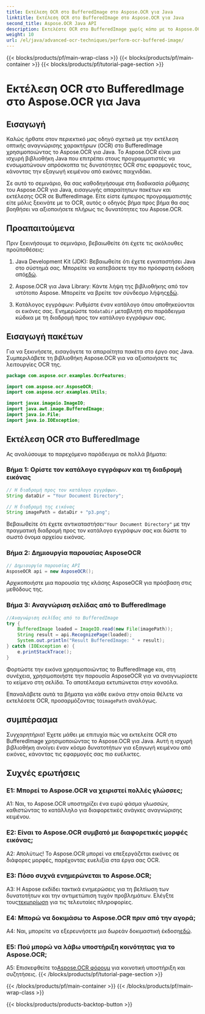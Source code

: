 ```yaml
---
title: Εκτέλεση OCR στο BufferedImage στο Aspose.OCR για Java
linktitle: Εκτέλεση OCR στο BufferedImage στο Aspose.OCR για Java
second_title: Aspose.OCR Java API
description: Εκτελέστε OCR στο BufferedImage χωρίς κόπο με το Aspose.OCR για Java. Εξαγωγή κειμένου από εικόνες απρόσκοπτα. Κάντε λήψη τώρα για μια ευέλικτη εμπειρία αναγνώρισης κειμένου.
weight: 10
url: /el/java/advanced-ocr-techniques/perform-ocr-buffered-image/
---
```


{{< blocks/products/pf/main-wrap-class >}}
{{< blocks/products/pf/main-container >}}
{{< blocks/products/pf/tutorial-page-section >}}

# Εκτέλεση OCR στο BufferedImage στο Aspose.OCR για Java

## Εισαγωγή

Καλώς ήρθατε στον περιεκτικό μας οδηγό σχετικά με την εκτέλεση οπτικής αναγνώρισης χαρακτήρων (OCR) στο BufferedImage χρησιμοποιώντας το Aspose.OCR για Java. Το Aspose.OCR είναι μια ισχυρή βιβλιοθήκη Java που επιτρέπει στους προγραμματιστές να ενσωματώνουν απρόσκοπτα τις δυνατότητες OCR στις εφαρμογές τους, κάνοντας την εξαγωγή κειμένου από εικόνες παιχνιδάκι.

Σε αυτό το σεμινάριο, θα σας καθοδηγήσουμε στη διαδικασία ρύθμισης του Aspose.OCR για Java, εισαγωγής απαραίτητων πακέτων και εκτέλεσης OCR σε BufferedImage. Είτε είστε έμπειρος προγραμματιστής είτε μόλις ξεκινάτε με το OCR, αυτός ο οδηγός βήμα προς βήμα θα σας βοηθήσει να αξιοποιήσετε πλήρως τις δυνατότητες του Aspose.OCR.

## Προαπαιτούμενα

Πριν ξεκινήσουμε το σεμινάριο, βεβαιωθείτε ότι έχετε τις ακόλουθες προϋποθέσεις:

1.  Java Development Kit (JDK): Βεβαιωθείτε ότι έχετε εγκαταστήσει Java στο σύστημά σας. Μπορείτε να κατεβάσετε την πιο πρόσφατη έκδοση από[εδώ](https://www.oracle.com/java/technologies/javase-downloads.html).

2.  Aspose.OCR για Java Library: Κάντε λήψη της βιβλιοθήκης από τον ιστότοπο Aspose. Μπορείτε να βρείτε τον σύνδεσμο λήψης[εδώ](https://releases.aspose.com/ocr/java/).

3.  Κατάλογος εγγράφων: Ρυθμίστε έναν κατάλογο όπου αποθηκεύονται οι εικόνες σας. Ενημερώστε το`dataDir` μεταβλητή στο παράδειγμα κώδικα με τη διαδρομή προς τον κατάλογο εγγράφων σας.

## Εισαγωγή πακέτων

Για να ξεκινήσετε, εισαγάγετε τα απαραίτητα πακέτα στο έργο σας Java. Συμπεριλάβετε τη βιβλιοθήκη Aspose.OCR για να αξιοποιήσετε τις λειτουργίες OCR της.

```java
package com.aspose.ocr.examples.OcrFeatures;

import com.aspose.ocr.AsposeOCR;
import com.aspose.ocr.examples.Utils;

import javax.imageio.ImageIO;
import java.awt.image.BufferedImage;
import java.io.File;
import java.io.IOException;
```

## Εκτέλεση OCR στο BufferedImage

Ας αναλύσουμε το παρεχόμενο παράδειγμα σε πολλά βήματα:

### Βήμα 1: Ορίστε τον κατάλογο εγγράφων και τη διαδρομή εικόνας

```java
// Η διαδρομή προς τον κατάλογο εγγράφων.
String dataDir = "Your Document Directory";

// Η διαδρομή της εικόνας
String imagePath = dataDir + "p3.png";
```

 Βεβαιωθείτε ότι έχετε αντικαταστήσει`"Your Document Directory"` με την πραγματική διαδρομή προς τον κατάλογο εγγράφων σας και δώστε το σωστό όνομα αρχείου εικόνας.

### Βήμα 2: Δημιουργία παρουσίας AsposeOCR

```java
// Δημιουργία παρουσίας API
AsposeOCR api = new AsposeOCR();
```

Αρχικοποιήστε μια παρουσία της κλάσης AsposeOCR για πρόσβαση στις μεθόδους της.

### Βήμα 3: Αναγνώριση σελίδας από το BufferedImage

```java
//Αναγνώριση σελίδας από το BufferedImage
try {
    BufferedImage loaded = ImageIO.read(new File(imagePath));
    String result = api.RecognizePage(loaded);
    System.out.println("Result BufferedImage: " + result);
} catch (IOException e) {
    e.printStackTrace();
}
```

Φορτώστε την εικόνα χρησιμοποιώντας το BufferedImage και, στη συνέχεια, χρησιμοποιήστε την παρουσία AsposeOCR για να αναγνωρίσετε το κείμενο στη σελίδα. Το αποτέλεσμα εκτυπώνεται στην κονσόλα.

 Επαναλάβετε αυτά τα βήματα για κάθε εικόνα στην οποία θέλετε να εκτελέσετε OCR, προσαρμόζοντας το`imagePath` αναλόγως.

## συμπέρασμα

Συγχαρητήρια! Έχετε μάθει με επιτυχία πώς να εκτελείτε OCR στο BufferedImage χρησιμοποιώντας το Aspose.OCR για Java. Αυτή η ισχυρή βιβλιοθήκη ανοίγει έναν κόσμο δυνατοτήτων για εξαγωγή κειμένου από εικόνες, κάνοντας τις εφαρμογές σας πιο ευέλικτες.

## Συχνές ερωτήσεις

### Ε1: Μπορεί το Aspose.OCR να χειριστεί πολλές γλώσσες;

A1: Ναι, το Aspose.OCR υποστηρίζει ένα ευρύ φάσμα γλωσσών, καθιστώντας το κατάλληλο για διαφορετικές ανάγκες αναγνώρισης κειμένου.

### Ε2: Είναι το Aspose.OCR συμβατό με διαφορετικές μορφές εικόνας;

Α2: Απολύτως! Το Aspose.OCR μπορεί να επεξεργάζεται εικόνες σε διάφορες μορφές, παρέχοντας ευελιξία στα έργα σας OCR.

### Ε3: Πόσο συχνά ενημερώνεται το Aspose.OCR;

A3: Η Aspose εκδίδει τακτικά ενημερώσεις για τη βελτίωση των δυνατοτήτων και την αντιμετώπιση τυχόν προβλημάτων. Ελέγξτε τους[τεκμηρίωση](https://reference.aspose.com/ocr/java/) για τις τελευταίες πληροφορίες.

### Ε4: Μπορώ να δοκιμάσω το Aspose.OCR πριν από την αγορά;

 A4: Ναι, μπορείτε να εξερευνήσετε μια δωρεάν δοκιμαστική έκδοση[εδώ](https://releases.aspose.com/).

### Ε5: Πού μπορώ να λάβω υποστήριξη κοινότητας για το Aspose.OCR;

 A5: Επισκεφθείτε το[Aspose.OCR φόρουμ](https://forum.aspose.com/c/ocr/16) για κοινοτική υποστήριξη και συζητήσεις.
{{< /blocks/products/pf/tutorial-page-section >}}

{{< /blocks/products/pf/main-container >}}
{{< /blocks/products/pf/main-wrap-class >}}

{{< blocks/products/products-backtop-button >}}
